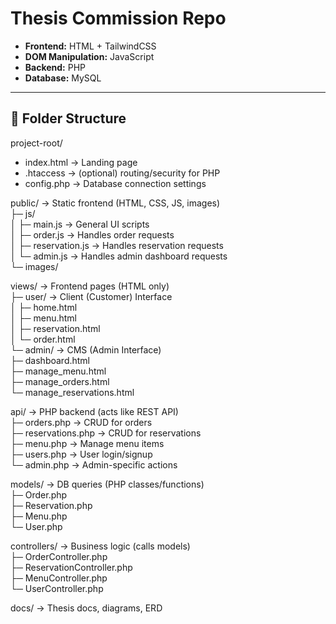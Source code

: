 # Thesis Commission Repo

- **Frontend:** HTML + TailwindCSS  
- **DOM Manipulation:** JavaScript  
- **Backend:** PHP  
- **Database:** MySQL  

---

## 📂 Folder Structure

project-root/
- index.html → Landing page  
- .htaccess → (optional) routing/security for PHP  
- config.php → Database connection settings  

public/ → Static frontend (HTML, CSS, JS, images)     
    ├─ js/  
    │   ├─ main.js → General UI scripts  
    │   ├─ order.js → Handles order requests  
    │   ├─ reservation.js → Handles reservation requests  
    │   └─ admin.js → Handles admin dashboard requests  
    └─ images/  

views/ → Frontend pages (HTML only)  
    ├─ user/ → Client (Customer) Interface  
    │   ├─ home.html  
    │   ├─ menu.html  
    │   ├─ reservation.html  
    │   └─ order.html  
    └─ admin/ → CMS (Admin Interface)  
        ├─ dashboard.html  
        ├─ manage_menu.html  
        ├─ manage_orders.html  
        └─ manage_reservations.html  

api/ → PHP backend (acts like REST API)  
    ├─ orders.php → CRUD for orders  
    ├─ reservations.php → CRUD for reservations  
    ├─ menu.php → Manage menu items  
    ├─ users.php → User login/signup  
    └─ admin.php → Admin-specific actions  

models/ → DB queries (PHP classes/functions)  
    ├─ Order.php  
    ├─ Reservation.php  
    ├─ Menu.php  
    └─ User.php  

controllers/ → Business logic (calls models)  
    ├─ OrderController.php  
    ├─ ReservationController.php  
    ├─ MenuController.php  
    └─ UserController.php  

docs/ → Thesis docs, diagrams, ERD  
